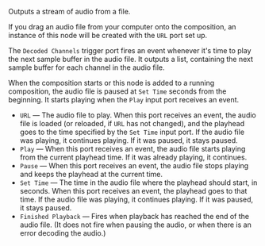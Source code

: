Outputs a stream of audio from a file. 

If you drag an audio file from your computer onto the composition, an instance of this node will be created with the `URL` port set up.

The `Decoded Channels` trigger port fires an event whenever it's time to play the next sample buffer in the audio file.  It outputs a list, containing the next sample buffer for each channel in the audio file.

When the composition starts or this node is added to a running composition, the audio file is paused at `Set Time` seconds from the beginning. It starts playing when the `Play` input port receives an event.

   - `URL` — The audio file to play. When this port receives an event, the audio file is loaded (or reloaded, if `URL` has not changed), and the playhead goes to the time specified by the `Set Time` input port. If the audio file was playing, it continues playing. If it was paused, it stays paused.
   - `Play` — When this port receives an event, the audio file starts playing from the current playhead time. If it was already playing, it continues.
   - `Pause` — When this port receives an event, the audio file stops playing and keeps the playhead at the current time.
   - `Set Time` — The time in the audio file where the playhead should start, in seconds. When this port receives an event, the playhead goes to that time. If the audio file was playing, it continues playing. If it was paused, it stays paused.
   - `Finished Playback` — Fires when playback has reached the end of the audio file.  (It does not fire when pausing the audio, or when there is an error decoding the audio.)
